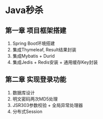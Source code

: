 # Java秒杀

## 第一章 项目框架搭建
1. Spring Boot环境搭建
2. 集成Thymeleaf, Result结果封装
3. 集成Mybatis + Durid
4. 集成Jedis + Redis安装 + 通用缓存Key封装

## 第二章 实现登录功能
1. 数据库设计
2. 明文密码两次MD5处理
3. JSR303参数校验 + 全局异常处理器
4. 分布式Session